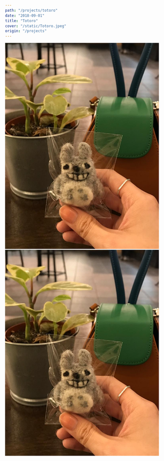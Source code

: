 ```yaml
---
path: "/projects/totoro"
date: "2018-09-01"
title: "Totoro"
cover: "/static/Totoro.jpeg"
origin: "/projects"
---
```

<zoom-image 
  src='/static/Totoro.jpeg' 
  zoomSrc='/static/Totoro.jpeg' 
  caption='Javia - Wool Totoro'>
</zoom-image>
<hidden>
    <img src='/static/Totoro.jpeg' />
    <img src='/static/Totoro.jpeg' />
</hidden>